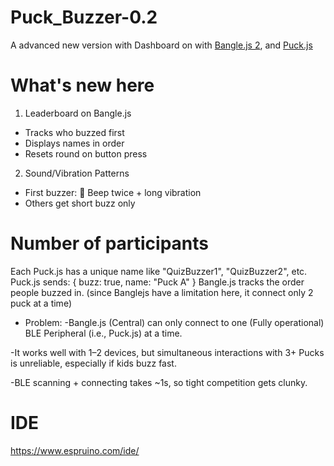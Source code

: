 # Puck_Buzzer-0.2
A advanced new version with Dashboard on with [Bangle.js 2](https://www.espruino.com/Bangle.js2), and [Puck.js](https://www.espruino.com/Puck.js)

# What's new here
1. Leaderboard on Bangle.js

- Tracks who buzzed first
- Displays names in order
- Resets round on button press

2. Sound/Vibration Patterns

- First buzzer: 🎵 Beep twice + long vibration
- Others get short buzz only

# Number of participants
Each Puck.js has a unique name like "QuizBuzzer1", "QuizBuzzer2", etc.
Puck.js sends: { buzz: true, name: "Puck A" }
Bangle.js tracks the order people buzzed in.
(since Banglejs have a limitation here, it connect only 2 puck at a time)

- Problem: 
-Bangle.js (Central) can only connect to one (Fully operational) BLE Peripheral (i.e., Puck.js) at a time.

-It works well with 1–2 devices, but simultaneous interactions with 3+ Pucks is unreliable, especially if kids buzz fast.

-BLE scanning + connecting takes ~1s, so tight competition gets clunky.

# IDE
https://www.espruino.com/ide/



